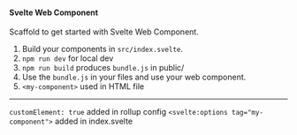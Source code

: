 #### Svelte Web Component

Scaffold to get started with Svelte Web Component.

1. Build your components in `src/index.svelte`.
2. `npm run dev` for local dev
3. `npm run build` produces `bundle.js` in public/
4. Use the `bundle.js` in your files and use your web component.
5. `<my-component>` used in HTML file

---

`customElement: true` added in rollup config
`<svelte:options tag="my-component">` added in index.svelte